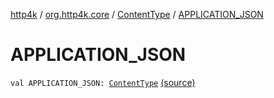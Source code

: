 [http4k](../../index.md) / [org.http4k.core](../index.md) / [ContentType](index.md) / [APPLICATION_JSON](./-a-p-p-l-i-c-a-t-i-o-n_-j-s-o-n.md)

# APPLICATION_JSON

`val APPLICATION_JSON: `[`ContentType`](index.md) [(source)](https://github.com/http4k/http4k/blob/master/http4k-core/src/main/kotlin/org/http4k/core/ContentType.kt#L16)